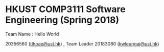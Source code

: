 # HKUST COMP3111 Software Engineering (Spring 2018)

Team Name : Hello World

20356560 (tlhoae@ust.hk) , Team Leader
20183080 (kwleungaj@ust.hk)